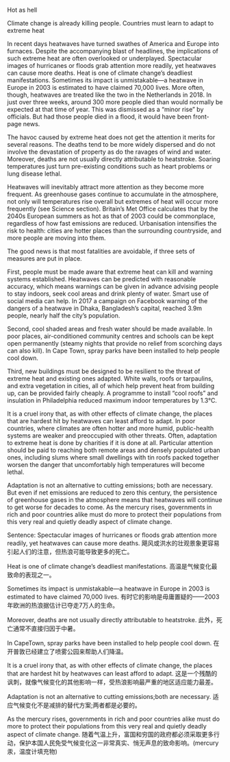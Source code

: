 Hot as hell

Climate change is already killing people. Countries must learn to adapt to extreme heat

In recent days heatwaves have turned swathes of America and Europe into furnaces. Despite the accompanying blast of headlines, the implications of such extreme heat are often overlooked or underplayed. Spectacular images of hurricanes or floods grab attention more readily, yet heatwaves can cause more deaths. Heat is one of climate change’s deadliest manifestations. Sometimes its impact is unmistakable—a heatwave in Europe in 2003 is estimated to have claimed 70,000 lives. More often, though, heatwaves are treated like the two in the Netherlands in 2018. In just over three weeks, around 300 more people died than would normally be expected at that time of year. This was dismissed as a “minor rise” by officials. But had those people died in a flood, it would have been front-page news.

The havoc caused by extreme heat does not get the attention it merits for several reasons. The deaths tend to be more widely dispersed and do not involve the devastation of property as do the ravages of wind and water. Moreover, deaths are not usually directly attributable to heatstroke. Soaring temperatures just turn pre-existing conditions such as heart problems or lung disease lethal.

Heatwaves will inevitably attract more attention as they become more frequent. As greenhouse gases continue to accumulate in the atmosphere, not only will temperatures rise overall but extremes of heat will occur more frequently (see Science section). Britain’s Met Office calculates that by the 2040s European summers as hot as that of 2003 could be commonplace, regardless of how fast emissions are reduced. Urbanisation intensifies the risk to health: cities are hotter places than the surrounding countryside, and more people are moving into them.

The good news is that most fatalities are avoidable, if three sets of measures are put in place.

First, people must be made  aware that extreme heat can kill and warning systems established. Heatwaves can be predicted with reasonable accuracy, which means warnings can be given in advance advising people to stay indoors, seek cool areas and drink plenty of water. Smart use of social media can help. In 2017 a campaign on Facebook warning of the dangers of a heatwave in Dhaka, Bangladesh’s capital, reached 3.9m people, nearly half the city’s population.

Second, cool shaded areas and fresh water should be made available. In poor places, air-conditioned community centres and schools can be kept open permanently (steamy nights that provide no relief from scorching days can also kill). In Cape Town, spray parks have been installed to help people cool down.

Third, new buildings must be designed to be resilient to the threat of extreme heat and existing ones adapted. White walls, roofs or tarpaulins, and extra vegetation in cities, all of which help prevent heat from building up, can be provided fairly cheaply. A programme to install “cool roofs” and insulation in Philadelphia reduced maximum indoor temperatures by 1.3°C.

It is a cruel irony that, as with other effects of climate change, the places that are hardest hit by heatwaves can least afford to adapt. In poor countries, where climates are often hotter and more humid, public-health systems are weaker and preoccupied with other threats. Often, adaptation to extreme heat is done by charities if it is done at all. Particular attention should be paid to reaching both remote areas and densely populated urban ones, including slums where small dwellings with tin roofs packed together worsen the danger that uncomfortably high temperatures will become lethal.

Adaptation is not an alternative to cutting emissions; both are necessary. But even if net emissions are reduced to zero this century, the persistence of greenhouse gases in the atmosphere means that heatwaves will continue to get worse for decades to come. As the mercury rises, governments in rich and poor countries alike must do more to protect their populations from this very real and quietly deadly aspect of climate change.

Sentence:
Spectacular images of hurricanes or floods grab attention more readily, yet heatwaves can cause more deaths.
飓风或洪水的壮观景象更容易引起人们的注意，但热浪可能导致更多的死亡。

Heat is one of climate change’s deadliest manifestations.
高温是气候变化最致命的表现之一。

Sometimes its impact is unmistakable—a heatwave in Europe in 2003 is estimated to have claimed 70,000 lives.
有时它的影响是毋庸置疑的——2003年欧洲的热浪据估计已夺走7万人的生命。

Moreover, deaths are not usually directly attributable to heatstroke.
此外，死亡通常不直接归因于中暑。

In CapeTown, spray parks have been installed to help people cool down.
在开普敦已经建立了喷雾公园来帮助人们降温。

It is a cruel irony that, as with other effects of climate change, the places that are hardest hit by heatwaves can least afford to adapt.
这是一个残酷的讽刺，就像气候变化的其他影响一样，受热浪影响最严重的地区适应能力最差。

Adaptation is not an alternative to cutting emissions;both are necessary.
适应气候变化不是减排的替代方案;两者都是必要的。

As the mercury rises, governments in rich and poor countries alike must do more to protect their populations from this very real and quietly deadly aspect of climate change.
随着气温上升，富国和穷国的政府都必须采取更多行动，保护本国人民免受气候变化这一非常真实、悄无声息的致命影响。(mercury 汞，温度计填充物)